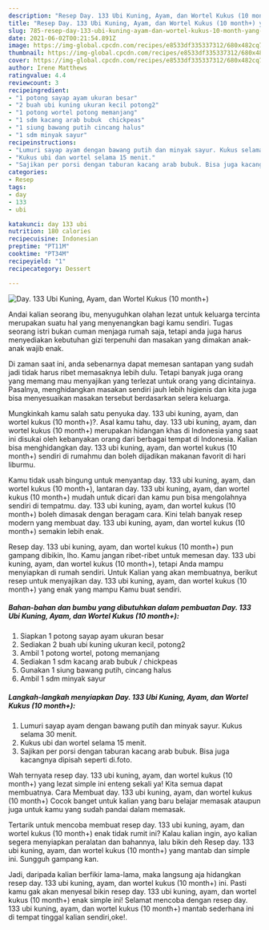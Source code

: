 ```yaml
---
description: "Resep Day. 133 Ubi Kuning, Ayam, dan Wortel Kukus (10 month+) yang enak dan Mudah Dibuat"
title: "Resep Day. 133 Ubi Kuning, Ayam, dan Wortel Kukus (10 month+) yang enak dan Mudah Dibuat"
slug: 785-resep-day-133-ubi-kuning-ayam-dan-wortel-kukus-10-month-yang-enak-dan-mudah-dibuat
date: 2021-06-02T00:21:54.891Z
image: https://img-global.cpcdn.com/recipes/e8533df335337312/680x482cq70/day-133-ubi-kuning-ayam-dan-wortel-kukus-10-month-foto-resep-utama.jpg
thumbnail: https://img-global.cpcdn.com/recipes/e8533df335337312/680x482cq70/day-133-ubi-kuning-ayam-dan-wortel-kukus-10-month-foto-resep-utama.jpg
cover: https://img-global.cpcdn.com/recipes/e8533df335337312/680x482cq70/day-133-ubi-kuning-ayam-dan-wortel-kukus-10-month-foto-resep-utama.jpg
author: Irene Matthews
ratingvalue: 4.4
reviewcount: 3
recipeingredient:
- "1 potong sayap ayam ukuran besar"
- "2 buah ubi kuning ukuran kecil potong2"
- "1 potong wortel potong memanjang"
- "1 sdm kacang arab bubuk  chickpeas"
- "1 siung bawang putih cincang halus"
- "1 sdm minyak sayur"
recipeinstructions:
- "Lumuri sayap ayam dengan bawang putih dan minyak sayur. Kukus selama 30 menit."
- "Kukus ubi dan wortel selama 15 menit."
- "Sajikan per porsi dengan taburan kacang arab bubuk. Bisa juga kacangnya dipisah seperti di.foto."
categories:
- Resep
tags:
- day
- 133
- ubi

katakunci: day 133 ubi 
nutrition: 180 calories
recipecuisine: Indonesian
preptime: "PT11M"
cooktime: "PT34M"
recipeyield: "1"
recipecategory: Dessert

---
```



![Day. 133 Ubi Kuning, Ayam, dan Wortel Kukus (10 month+)](https://img-global.cpcdn.com/recipes/e8533df335337312/680x482cq70/day-133-ubi-kuning-ayam-dan-wortel-kukus-10-month-foto-resep-utama.jpg)

Andai kalian seorang ibu, menyuguhkan olahan lezat untuk keluarga tercinta merupakan suatu hal yang menyenangkan bagi kamu sendiri. Tugas seorang istri bukan cuman menjaga rumah saja, tetapi anda juga harus menyediakan kebutuhan gizi terpenuhi dan masakan yang dimakan anak-anak wajib enak.

Di zaman  saat ini, anda sebenarnya dapat memesan santapan yang sudah jadi tidak harus ribet memasaknya lebih dulu. Tetapi banyak juga orang yang memang mau menyajikan yang terlezat untuk orang yang dicintainya. Pasalnya, menghidangkan masakan sendiri jauh lebih higienis dan kita juga bisa menyesuaikan masakan tersebut berdasarkan selera keluarga. 



Mungkinkah kamu salah satu penyuka day. 133 ubi kuning, ayam, dan wortel kukus (10 month+)?. Asal kamu tahu, day. 133 ubi kuning, ayam, dan wortel kukus (10 month+) merupakan hidangan khas di Indonesia yang saat ini disukai oleh kebanyakan orang dari berbagai tempat di Indonesia. Kalian bisa menghidangkan day. 133 ubi kuning, ayam, dan wortel kukus (10 month+) sendiri di rumahmu dan boleh dijadikan makanan favorit di hari liburmu.

Kamu tidak usah bingung untuk menyantap day. 133 ubi kuning, ayam, dan wortel kukus (10 month+), lantaran day. 133 ubi kuning, ayam, dan wortel kukus (10 month+) mudah untuk dicari dan kamu pun bisa mengolahnya sendiri di tempatmu. day. 133 ubi kuning, ayam, dan wortel kukus (10 month+) boleh dimasak dengan beragam cara. Kini telah banyak resep modern yang membuat day. 133 ubi kuning, ayam, dan wortel kukus (10 month+) semakin lebih enak.

Resep day. 133 ubi kuning, ayam, dan wortel kukus (10 month+) pun gampang dibikin, lho. Kamu jangan ribet-ribet untuk memesan day. 133 ubi kuning, ayam, dan wortel kukus (10 month+), tetapi Anda mampu menyiapkan di rumah sendiri. Untuk Kalian yang akan membuatnya, berikut resep untuk menyajikan day. 133 ubi kuning, ayam, dan wortel kukus (10 month+) yang enak yang mampu Kamu buat sendiri.

<!--inarticleads1-->

##### Bahan-bahan dan bumbu yang dibutuhkan dalam pembuatan Day. 133 Ubi Kuning, Ayam, dan Wortel Kukus (10 month+):

1. Siapkan 1 potong sayap ayam ukuran besar
1. Sediakan 2 buah ubi kuning ukuran kecil, potong2
1. Ambil 1 potong wortel, potong memanjang
1. Sediakan 1 sdm kacang arab bubuk / chickpeas
1. Gunakan 1 siung bawang putih, cincang halus
1. Ambil 1 sdm minyak sayur




<!--inarticleads2-->

##### Langkah-langkah menyiapkan Day. 133 Ubi Kuning, Ayam, dan Wortel Kukus (10 month+):

1. Lumuri sayap ayam dengan bawang putih dan minyak sayur. Kukus selama 30 menit.
1. Kukus ubi dan wortel selama 15 menit.
1. Sajikan per porsi dengan taburan kacang arab bubuk. Bisa juga kacangnya dipisah seperti di.foto.




Wah ternyata resep day. 133 ubi kuning, ayam, dan wortel kukus (10 month+) yang lezat simple ini enteng sekali ya! Kita semua dapat membuatnya. Cara Membuat day. 133 ubi kuning, ayam, dan wortel kukus (10 month+) Cocok banget untuk kalian yang baru belajar memasak ataupun juga untuk kamu yang sudah pandai dalam memasak.

Tertarik untuk mencoba membuat resep day. 133 ubi kuning, ayam, dan wortel kukus (10 month+) enak tidak rumit ini? Kalau kalian ingin, ayo kalian segera menyiapkan peralatan dan bahannya, lalu bikin deh Resep day. 133 ubi kuning, ayam, dan wortel kukus (10 month+) yang mantab dan simple ini. Sungguh gampang kan. 

Jadi, daripada kalian berfikir lama-lama, maka langsung aja hidangkan resep day. 133 ubi kuning, ayam, dan wortel kukus (10 month+) ini. Pasti kamu gak akan menyesal bikin resep day. 133 ubi kuning, ayam, dan wortel kukus (10 month+) enak simple ini! Selamat mencoba dengan resep day. 133 ubi kuning, ayam, dan wortel kukus (10 month+) mantab sederhana ini di tempat tinggal kalian sendiri,oke!.

